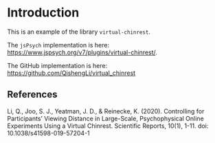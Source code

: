 # Introduction 

This is an example of the library `virtual-chinrest`. 

The `jsPsych` implementation is here: https://www.jspsych.org/v7/plugins/virtual-chinrest/. 

The GitHub implementation is here: https://github.com/QishengLi/virtual_chinrest 


## References 

Li, Q., Joo, S. J., Yeatman, J. D., & Reinecke, K. (2020). Controlling for Participants’ Viewing Distance in Large-Scale, Psychophysical Online Experiments Using a Virtual Chinrest. Scientific Reports, 10(1), 1-11. doi: 10.1038/s41598-019-57204-1